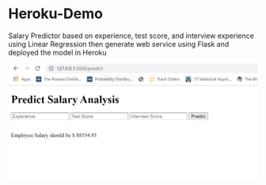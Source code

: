 # Heroku-Demo
Salary Predictor based on experience, test score, and interview experience using Linear Regression then generate web service using Flask and deployed the model in Heroku

<img src = https://github.com/chandrashalini/Predict-Salary-Analysis-on-Heroku/blob/main/Image_Flask.JPG>
